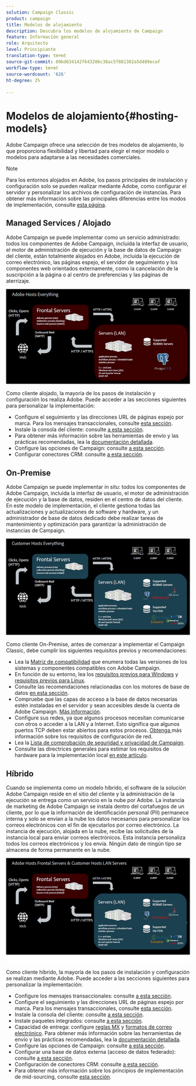 ```yaml
---
solution: Campaign Classic
product: campaign
title: Modelos de alojamiento
description: Descubra los modelos de alojamiento de Campaign
feature: Información general
role: Arquitecto
level: Principiante
translation-type: tm+mt
source-git-commit: 09bd634142f643206c38ac5f881302a5d489ecaf
workflow-type: tm+mt
source-wordcount: '626'
ht-degree: 2%

---
```



# Modelos de alojamiento{#hosting-models}

Adobe Campaign ofrece una selección de tres modelos de alojamiento, lo que proporciona flexibilidad y libertad para elegir el mejor modelo o modelos para adaptarse a las necesidades comerciales.

>[!NOTE]
>
>Para los entornos alojados en Adobe, los pasos principales de instalación y configuración solo se pueden realizar mediante Adobe, como configurar el servidor y personalizar los archivos de configuración de instancias. Para obtener más información sobre las principales diferencias entre los modos de implementación, consulte [esta página](../../installation/using/capability-matrix.md).

## Managed Services / Alojado

Adobe Campaign se puede implementar como un servicio administrado: todos los componentes de Adobe Campaign, incluida la interfaz de usuario, el motor de administración de ejecución y la base de datos de Campaign del cliente, están totalmente alojados en Adobe, incluida la ejecución de correo electrónico, las páginas espejo, el servidor de seguimiento y los componentes web orientados externamente, como la cancelación de la suscripción a la página o al centro de preferencias y las páginas de aterrizaje.

![](assets/deployment_hosted.png)

Como cliente alojado, la mayoría de los pasos de instalación y configuración los realiza Adobe. Puede acceder a las secciones siguientes para personalizar la implementación:

* Configure el seguimiento y las direcciones URL de páginas espejo por marca. Para los mensajes transaccionales, consulte [esta sección](../../message-center/using/configuring-multibranding.md).
* Instale la consola del cliente: consulte [a esta sección](../../installation/using/installing-the-client-console.md).
* Para obtener más información sobre las herramientas de envío y las prácticas recomendadas, lea la [documentación detallada](../../delivery/using/about-deliverability.md).
* Configure las opciones de Campaign: consulte [a esta sección](../../installation/using/configuring-campaign-options.md).
* Configurar conectores CRM: consulte [a esta sección](../../platform/using/crm-connectors.md).

## On-Premise

Adobe Campaign se puede implementar in situ: todos los componentes de Adobe Campaign, incluida la interfaz de usuario, el motor de administración de ejecución y la base de datos, residen en el centro de datos del cliente. En este modelo de implementación, el cliente gestiona todas las actualizaciones y actualizaciones de software y hardware, y un administrador de base de datos dedicado debe realizar tareas de mantenimiento y optimización para garantizar la administración de instancias de Campaign.

![](assets/deployment_onpremise.png)

Como cliente On-Premise, antes de comenzar a implementar el Campaign Classic, debe cumplir los siguientes requisitos previos y recomendaciones:

* Lea la [Matriz de compatibilidad](../../rn/using/compatibility-matrix.md) que enumera todas las versiones de los sistemas y componentes compatibles con Adobe Campaign.
* En función de su entorno, lea los [requisitos previos para Windows](../../installation/using/prerequisites-of-campaign-installation-in-windows.md) y [requisitos previos para Linux](../../installation/using/prerequisites-of-campaign-installation-in-linux.md).
* Consulte las recomendaciones relacionadas con los motores de base de datos [en esta sección](../../installation/using/database.md).
* Compruebe que las capas de acceso a la base de datos necesarias estén instaladas en el servidor y sean accesibles desde la cuenta de Adobe Campaign. [Más información](../../installation/using/application-server.md).
* Configure sus redes, ya que algunos procesos necesitan comunicarse con otros o acceder a la LAN y a Internet. Esto significa que algunos puertos TCP deben estar abiertos para estos procesos. [Obtenga ](../../installation/using/network-configuration.md) más información sobre los requisitos de configuración de red.
* Lea la [Lista de comprobación de seguridad y privacidad de Campaign](https://helpx.adobe.com/es/campaign/kb/acc-security.html).
* Consulte las directrices generales para estimar los requisitos de hardware para la implementación local [en este artículo](https://helpx.adobe.com/es/campaign/kb/hardware-sizing-guide.html).

## Híbrido

Cuando se implementa como un modelo híbrido, el software de la solución Adobe Campaign reside en el sitio del cliente y la administración de la ejecución se entrega como un servicio en la nube por Adobe. La instancia de marketing de Adobe Campaign se instala dentro del cortafuegos de un cliente, por lo que la información de identificación personal (PII) permanece interna y solo se envían a la nube los datos necesarios para personalizar los correos electrónicos con el fin de ejecutarlos por correo electrónico. La instancia de ejecución, alojada en la nube, recibe las solicitudes de la instancia local para enviar correos electrónicos. Esta instancia personaliza todos los correos electrónicos y los envía. Ningún dato de ningún tipo se almacena de forma permanente en la nube.

![](assets/deployment_hybrid.png)

Como cliente híbrido, la mayoría de los pasos de instalación y configuración se realizan mediante Adobe. Puede acceder a las secciones siguientes para personalizar la implementación:

* Configure los mensajes transaccionales: consulte [a esta sección](../../message-center/using/transactional-messaging-architecture.md).
* Configure el seguimiento y las direcciones URL de páginas espejo por marca. Para los mensajes transaccionales, consulte [esta sección](../../message-center/using/configuring-multibranding.md).
* Instale la consola del cliente: consulte [a esta sección](../../installation/using/installing-the-client-console.md).
* Instale paquetes integrados: consulte [a esta sección](../../installation/using/installing-campaign-standard-packages.md).
* Capacidad de entrega: configure [reglas MX](../../installation/using/email-deliverability.md#mx-configuration) y [formatos de correo electrónico](../../installation/using/email-deliverability.md#managing-email-formats). Para obtener más información sobre las herramientas de envío y las prácticas recomendadas, lea la [documentación detallada](../../delivery/using/about-deliverability.md).
* Configure las opciones de Campaign: consulte [a esta sección](../../installation/using/configuring-campaign-options.md).
* Configurar una base de datos externa (acceso de datos federado): consulte [a esta sección](../../installation/using/about-fda.md).
* Configuración de conectores CRM: consulte [a esta sección](../../platform/using/crm-connectors.md).
* Para obtener más información sobre los principios de implementación de mid-sourcing, consulte [esta sección](../../installation/using/mid-sourcing-deployment.md).
